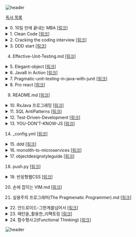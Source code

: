 


![header](https://capsule-render.vercel.app/api?type=wave&color=0:EEFF00,100:a82da8&height=300&section=header&text=Reading_Book&fontSize=90)

[독서 목록](https://www.notion.so/likelen/44c8b34f833541c2b45ebcdf00d39286)




<details>
<summary>0. 10일 만에 끝내는 MBA [<a href="https://github.com/LenKIM/Book/tree/master/10%EC%9D%BC%20%EB%A7%8C%EC%97%90%20%EB%81%9D%EB%82%B4%EB%8A%94%20MBA">링크</a>]</h2>

</summary>
<p>
&emsp;&emsp;▪️ 1일차_마케팅.md [<a href="https://github.com/LenKIM/Book/blob/master/10%EC%9D%BC%20%EB%A7%8C%EC%97%90%20%EB%81%9D%EB%82%B4%EB%8A%94%20MBA/1%EC%9D%BC%EC%B0%A8_%EB%A7%88%EC%BC%80%ED%8C%85.md">링크</a>]


&emsp;&emsp;▪️ 2일차_윤리학.md [<a href="https://github.com/LenKIM/Book/blob/master/10%EC%9D%BC%20%EB%A7%8C%EC%97%90%20%EB%81%9D%EB%82%B4%EB%8A%94%20MBA/2%EC%9D%BC%EC%B0%A8_%EC%9C%A4%EB%A6%AC%ED%95%99.md">링크</a>]


&emsp;&emsp;▪️ 4일차_조직행동론.md [<a href="https://github.com/LenKIM/Book/blob/master/10%EC%9D%BC%20%EB%A7%8C%EC%97%90%20%EB%81%9D%EB%82%B4%EB%8A%94%20MBA/4%EC%9D%BC%EC%B0%A8_%EC%A1%B0%EC%A7%81%ED%96%89%EB%8F%99%EB%A1%A0.md">링크</a>]


&emsp;&emsp;▪️ README.md [<a href="https://github.com/LenKIM/Book/blob/master/10%EC%9D%BC%20%EB%A7%8C%EC%97%90%20%EB%81%9D%EB%82%B4%EB%8A%94%20MBA/README.md">링크</a>]


</p>
</details>



<details>
<summary>1. Clean Code [<a href="https://github.com/LenKIM/Book/tree/master/Clean%20Code">링크</a>]</h2>

</summary>
<p>
&emsp;&emsp;▪️ 01_What_Clean_code_is.md [<a href="https://github.com/LenKIM/Book/blob/master/Clean%20Code/01_What_Clean_code_is.md">링크</a>]


&emsp;&emsp;▪️ 02_Meaningful_name.md [<a href="https://github.com/LenKIM/Book/blob/master/Clean%20Code/02_Meaningful_name.md">링크</a>]


&emsp;&emsp;▪️ 03_Method.md [<a href="https://github.com/LenKIM/Book/blob/master/Clean%20Code/03_Method.md">링크</a>]


&emsp;&emsp;▪️ README.md [<a href="https://github.com/LenKIM/Book/blob/master/Clean%20Code/README.md">링크</a>]


</p>
</details>



<details>
<summary>2. Cracking the coding interview [<a href="https://github.com/LenKIM/Book/tree/master/Cracking%20the%20coding%20interview">링크</a>]</h2>

</summary>
<p>
&emsp;&emsp;▪️ READMD.md [<a href="https://github.com/LenKIM/Book/blob/master/Cracking%20the%20coding%20interview/READMD.md">링크</a>]


&emsp;&emsp;▪️ [자료구조]배열과문자열.md [<a href="https://github.com/LenKIM/Book/blob/master/Cracking%20the%20coding%20interview/[%EC%9E%90%EB%A3%8C%EA%B5%AC%EC%A1%B0]%EB%B0%B0%EC%97%B4%EA%B3%BC%EB%AC%B8%EC%9E%90%EC%97%B4.md">링크</a>]


&emsp;&emsp;▪️ [자료구조]연결리스트.md [<a href="https://github.com/LenKIM/Book/blob/master/Cracking%20the%20coding%20interview/[%EC%9E%90%EB%A3%8C%EA%B5%AC%EC%A1%B0]%EC%97%B0%EA%B2%B0%EB%A6%AC%EC%8A%A4%ED%8A%B8.md">링크</a>]


</p>
</details>



<details>
<summary>3. DDD start [<a href="https://github.com/LenKIM/Book/tree/master/DDD%20start">링크</a>]</h2>

</summary>
<p>
&emsp;&emsp;▪️ [1주차]01-02Chapter.md [<a href="https://github.com/LenKIM/Book/blob/master/DDD%20start/[1%EC%A3%BC%EC%B0%A8]01-02Chapter.md">링크</a>]


</p>
</details>

4. Effective-Unit-Testing.md [<a href="https://github.com/LenKIM/Book/blob/master/Effective-Unit-Testing.md">링크</a>]</h2>





<details>
<summary>5. Elegant-object [<a href="https://github.com/LenKIM/Book/tree/master/Elegant-object">링크</a>]</h2>

</summary>
<p>
&emsp;&emsp;▪️ README.md [<a href="https://github.com/LenKIM/Book/blob/master/Elegant-object/README.md">링크</a>]


&emsp;&emsp;▪️ _00_birth.md [<a href="https://github.com/LenKIM/Book/blob/master/Elegant-object/_00_birth.md">링크</a>]


&emsp;&emsp;▪️ _01_education-1.md [<a href="https://github.com/LenKIM/Book/blob/master/Elegant-object/_01_education-1.md">링크</a>]


&emsp;&emsp;▪️ _02_education-2.md [<a href="https://github.com/LenKIM/Book/blob/master/Elegant-object/_02_education-2.md">링크</a>]


&emsp;&emsp;▪️ _03_employment-1.md [<a href="https://github.com/LenKIM/Book/blob/master/Elegant-object/_03_employment-1.md">링크</a>]


&emsp;&emsp;▪️ _04_employment-2.md [<a href="https://github.com/LenKIM/Book/blob/master/Elegant-object/_04_employment-2.md">링크</a>]


&emsp;&emsp;▪️ _05_retire.md [<a href="https://github.com/LenKIM/Book/blob/master/Elegant-object/_05_retire.md">링크</a>]


</p>
</details>



<details>
<summary>6. Java8 in Action [<a href="https://github.com/LenKIM/Book/tree/master/Java8%20in%20Action">링크</a>]</h2>

</summary>
<p>
&emsp;&emsp;▪️ README.md [<a href="https://github.com/LenKIM/Book/blob/master/Java8%20in%20Action/README.md">링크</a>]


&emsp;&emsp;▪️ ch10-null대신Optional.md [<a href="https://github.com/LenKIM/Book/blob/master/Java8%20in%20Action/ch10-null%EB%8C%80%EC%8B%A0Optional.md">링크</a>]


&emsp;&emsp;▪️ ch12-새로운날짜와시간API.md [<a href="https://github.com/LenKIM/Book/blob/master/Java8%20in%20Action/ch12-%EC%83%88%EB%A1%9C%EC%9A%B4%EB%82%A0%EC%A7%9C%EC%99%80%EC%8B%9C%EA%B0%84API.md">링크</a>]


&emsp;&emsp;▪️ ch3-람다표현식.md [<a href="https://github.com/LenKIM/Book/blob/master/Java8%20in%20Action/ch3-%EB%9E%8C%EB%8B%A4%ED%91%9C%ED%98%84%EC%8B%9D.md">링크</a>]


&emsp;&emsp;▪️ ch4-스트림소개.md [<a href="https://github.com/LenKIM/Book/blob/master/Java8%20in%20Action/ch4-%EC%8A%A4%ED%8A%B8%EB%A6%BC%EC%86%8C%EA%B0%9C.md">링크</a>]


&emsp;&emsp;▪️ ch5-스트림활용.md [<a href="https://github.com/LenKIM/Book/blob/master/Java8%20in%20Action/ch5-%EC%8A%A4%ED%8A%B8%EB%A6%BC%ED%99%9C%EC%9A%A9.md">링크</a>]


&emsp;&emsp;▪️ ch6-스트림으로데이터수집.md [<a href="https://github.com/LenKIM/Book/blob/master/Java8%20in%20Action/ch6-%EC%8A%A4%ED%8A%B8%EB%A6%BC%EC%9C%BC%EB%A1%9C%EB%8D%B0%EC%9D%B4%ED%84%B0%EC%88%98%EC%A7%91.md">링크</a>]


&emsp;&emsp;▪️ ch7-병렬데이터처리와성능.md [<a href="https://github.com/LenKIM/Book/blob/master/Java8%20in%20Action/ch7-%EB%B3%91%EB%A0%AC%EB%8D%B0%EC%9D%B4%ED%84%B0%EC%B2%98%EB%A6%AC%EC%99%80%EC%84%B1%EB%8A%A5.md">링크</a>]


&emsp;&emsp;▪️ ch8-리펙토링테스팅디버깅.md [<a href="https://github.com/LenKIM/Book/blob/master/Java8%20in%20Action/ch8-%EB%A6%AC%ED%8E%99%ED%86%A0%EB%A7%81%ED%85%8C%EC%8A%A4%ED%8C%85%EB%94%94%EB%B2%84%EA%B9%85.md">링크</a>]


&emsp;&emsp;▪️ ch9-디폴트메서드.md [<a href="https://github.com/LenKIM/Book/blob/master/Java8%20in%20Action/ch9-%EB%94%94%ED%8F%B4%ED%8A%B8%EB%A9%94%EC%84%9C%EB%93%9C.md">링크</a>]


</p>
</details>



<details>
<summary>7. Pragmatic-unit-testing-in-java-with-junit [<a href="https://github.com/LenKIM/Book/tree/master/Pragmatic-unit-testing-in-java-with-junit">링크</a>]</h2>

</summary>
<p>
&emsp;&emsp;▪️ .gitignore [<a href="https://github.com/LenKIM/Book/blob/master/Pragmatic-unit-testing-in-java-with-junit/.gitignore">링크</a>]


&emsp;&emsp;▪️ README.md [<a href="https://github.com/LenKIM/Book/blob/master/Pragmatic-unit-testing-in-java-with-junit/README.md">링크</a>]


&emsp;&emsp;▪️ build.gradle [<a href="https://github.com/LenKIM/Book/blob/master/Pragmatic-unit-testing-in-java-with-junit/build.gradle">링크</a>]


&emsp;&emsp;▪️ ch05-FIRST.md [<a href="https://github.com/LenKIM/Book/blob/master/Pragmatic-unit-testing-in-java-with-junit/ch05-FIRST.md">링크</a>]


&emsp;&emsp;▪️ ch06-Right-BICEP.md [<a href="https://github.com/LenKIM/Book/blob/master/Pragmatic-unit-testing-in-java-with-junit/ch06-Right-BICEP.md">링크</a>]


&emsp;&emsp;▪️ gradle [<a href="https://github.com/LenKIM/Book/tree/master/Pragmatic-unit-testing-in-java-with-junit/gradle">링크</a>]


&emsp;&emsp;▪️ gradlew [<a href="https://github.com/LenKIM/Book/blob/master/Pragmatic-unit-testing-in-java-with-junit/gradlew">링크</a>]


&emsp;&emsp;▪️ gradlew.bat [<a href="https://github.com/LenKIM/Book/blob/master/Pragmatic-unit-testing-in-java-with-junit/gradlew.bat">링크</a>]


&emsp;&emsp;▪️ settings.gradle [<a href="https://github.com/LenKIM/Book/blob/master/Pragmatic-unit-testing-in-java-with-junit/settings.gradle">링크</a>]


&emsp;&emsp;▪️ src [<a href="https://github.com/LenKIM/Book/tree/master/Pragmatic-unit-testing-in-java-with-junit/src">링크</a>]


</p>
</details>



<details>
<summary>8. Pro react [<a href="https://github.com/LenKIM/Book/tree/master/Pro%20react">링크</a>]</h2>

</summary>
<p>
&emsp;&emsp;▪️ README.md [<a href="https://github.com/LenKIM/Book/blob/master/Pro%20react/README.md">링크</a>]


&emsp;&emsp;▪️ [1]리액트의정의.md [<a href="https://github.com/LenKIM/Book/blob/master/Pro%20react/[1]%EB%A6%AC%EC%95%A1%ED%8A%B8%EC%9D%98%EC%A0%95%EC%9D%98.md">링크</a>]


&emsp;&emsp;▪️ [2]_시작하기.md [<a href="https://github.com/LenKIM/Book/blob/master/Pro%20react/[2]_%EC%8B%9C%EC%9E%91%ED%95%98%EA%B8%B0.md">링크</a>]


&emsp;&emsp;▪️ [3]DOM_추상화의_내부.md [<a href="https://github.com/LenKIM/Book/blob/master/Pro%20react/[3]DOM_%EC%B6%94%EC%83%81%ED%99%94%EC%9D%98_%EB%82%B4%EB%B6%80.md">링크</a>]


&emsp;&emsp;▪️ [4]컴포넌트를_이용한_애플리케이션_구축.md [<a href="https://github.com/LenKIM/Book/blob/master/Pro%20react/[4]%EC%BB%B4%ED%8F%AC%EB%84%8C%ED%8A%B8%EB%A5%BC_%EC%9D%B4%EC%9A%A9%ED%95%9C_%EC%95%A0%ED%94%8C%EB%A6%AC%EC%BC%80%EC%9D%B4%EC%85%98_%EA%B5%AC%EC%B6%95.md">링크</a>]


&emsp;&emsp;▪️ [5]정교한_상호작용.md [<a href="https://github.com/LenKIM/Book/blob/master/Pro%20react/[5]%EC%A0%95%EA%B5%90%ED%95%9C_%EC%83%81%ED%98%B8%EC%9E%91%EC%9A%A9.md">링크</a>]


&emsp;&emsp;▪️ [6]라우팅.md [<a href="https://github.com/LenKIM/Book/blob/master/Pro%20react/[6]%EB%9D%BC%EC%9A%B0%ED%8C%85.md">링크</a>]


&emsp;&emsp;▪️ [7]플럭스를_이용한_리액트_애플리케이션_설계.md [<a href="https://github.com/LenKIM/Book/blob/master/Pro%20react/[7]%ED%94%8C%EB%9F%AD%EC%8A%A4%EB%A5%BC_%EC%9D%B4%EC%9A%A9%ED%95%9C_%EB%A6%AC%EC%95%A1%ED%8A%B8_%EC%95%A0%ED%94%8C%EB%A6%AC%EC%BC%80%EC%9D%B4%EC%85%98_%EC%84%A4%EA%B3%84.md">링크</a>]


</p>
</details>

9. README.md [<a href="https://github.com/LenKIM/Book/blob/master/README.md">링크</a>]</h2>





<details>
<summary>10. RxJava 프로그래밍 [<a href="https://github.com/LenKIM/Book/tree/master/RxJava%20%ED%94%84%EB%A1%9C%EA%B7%B8%EB%9E%98%EB%B0%8D">링크</a>]</h2>

</summary>
<p>
&emsp;&emsp;▪️ Chapter02.md [<a href="https://github.com/LenKIM/Book/blob/master/RxJava%20%ED%94%84%EB%A1%9C%EA%B7%B8%EB%9E%98%EB%B0%8D/Chapter02.md">링크</a>]


&emsp;&emsp;▪️ Chapter03.md [<a href="https://github.com/LenKIM/Book/blob/master/RxJava%20%ED%94%84%EB%A1%9C%EA%B7%B8%EB%9E%98%EB%B0%8D/Chapter03.md">링크</a>]


&emsp;&emsp;▪️ Chapter04.md [<a href="https://github.com/LenKIM/Book/blob/master/RxJava%20%ED%94%84%EB%A1%9C%EA%B7%B8%EB%9E%98%EB%B0%8D/Chapter04.md">링크</a>]


&emsp;&emsp;▪️ Chapter05.md [<a href="https://github.com/LenKIM/Book/blob/master/RxJava%20%ED%94%84%EB%A1%9C%EA%B7%B8%EB%9E%98%EB%B0%8D/Chapter05.md">링크</a>]


&emsp;&emsp;▪️ Chapter06_RxAndroid.md [<a href="https://github.com/LenKIM/Book/blob/master/RxJava%20%ED%94%84%EB%A1%9C%EA%B7%B8%EB%9E%98%EB%B0%8D/Chapter06_RxAndroid.md">링크</a>]


&emsp;&emsp;▪️ README.md [<a href="https://github.com/LenKIM/Book/blob/master/RxJava%20%ED%94%84%EB%A1%9C%EA%B7%B8%EB%9E%98%EB%B0%8D/README.md">링크</a>]


&emsp;&emsp;▪️ RxAndroidExample [<a href="https://github.com/LenKIM/Book/tree/master/RxJava%20%ED%94%84%EB%A1%9C%EA%B7%B8%EB%9E%98%EB%B0%8D/RxAndroidExample">링크</a>]


&emsp;&emsp;▪️ RxJava 3주차_또치.pdf [<a href="https://github.com/LenKIM/Book/blob/master/RxJava%20%ED%94%84%EB%A1%9C%EA%B7%B8%EB%9E%98%EB%B0%8D/RxJava%203%EC%A3%BC%EC%B0%A8_%EB%98%90%EC%B9%98.pdf">링크</a>]


&emsp;&emsp;▪️ RxJava 4주차_가온.pdf [<a href="https://github.com/LenKIM/Book/blob/master/RxJava%20%ED%94%84%EB%A1%9C%EA%B7%B8%EB%9E%98%EB%B0%8D/RxJava%204%EC%A3%BC%EC%B0%A8_%EA%B0%80%EC%98%A8.pdf">링크</a>]


&emsp;&emsp;▪️ RxJava 6주차_디버깅과 예외처리-compressed.pdf [<a href="https://github.com/LenKIM/Book/blob/master/RxJava%20%ED%94%84%EB%A1%9C%EA%B7%B8%EB%9E%98%EB%B0%8D/RxJava%206%EC%A3%BC%EC%B0%A8_%EB%94%94%EB%B2%84%EA%B9%85%EA%B3%BC%20%EC%98%88%EC%99%B8%EC%B2%98%EB%A6%AC-compressed.pdf">링크</a>]


&emsp;&emsp;▪️ RxJavaStudy [<a href="https://github.com/LenKIM/Book/tree/master/RxJava%20%ED%94%84%EB%A1%9C%EA%B7%B8%EB%9E%98%EB%B0%8D/RxJavaStudy">링크</a>]


&emsp;&emsp;▪️ chapter01.md [<a href="https://github.com/LenKIM/Book/blob/master/RxJava%20%ED%94%84%EB%A1%9C%EA%B7%B8%EB%9E%98%EB%B0%8D/chapter01.md">링크</a>]


</p>
</details>



<details>
<summary>11. SQL AntiPatterns [<a href="https://github.com/LenKIM/Book/tree/master/SQL%20AntiPatterns">링크</a>]</h2>

</summary>
<p>
&emsp;&emsp;▪️ README.md [<a href="https://github.com/LenKIM/Book/blob/master/SQL%20AntiPatterns/README.md">링크</a>]


&emsp;&emsp;▪️ code [<a href="https://github.com/LenKIM/Book/tree/master/SQL%20AntiPatterns/code">링크</a>]


&emsp;&emsp;▪️ setup.sql [<a href="https://github.com/LenKIM/Book/blob/master/SQL%20AntiPatterns/setup.sql">링크</a>]


</p>
</details>



<details>
<summary>12. Test-Driven-Development [<a href="https://github.com/LenKIM/Book/tree/master/Test-Driven-Development">링크</a>]</h2>

</summary>
<p>
&emsp;&emsp;▪️ .gitignore [<a href="https://github.com/LenKIM/Book/blob/master/Test-Driven-Development/.gitignore">링크</a>]


&emsp;&emsp;▪️ Money 객체 만들기.md [<a href="https://github.com/LenKIM/Book/blob/master/Test-Driven-Development/Money%20%EA%B0%9D%EC%B2%B4%20%EB%A7%8C%EB%93%A4%EA%B8%B0.md">링크</a>]


&emsp;&emsp;▪️ README.md [<a href="https://github.com/LenKIM/Book/blob/master/Test-Driven-Development/README.md">링크</a>]


&emsp;&emsp;▪️ build.gradle [<a href="https://github.com/LenKIM/Book/blob/master/Test-Driven-Development/build.gradle">링크</a>]


&emsp;&emsp;▪️ gradle [<a href="https://github.com/LenKIM/Book/tree/master/Test-Driven-Development/gradle">링크</a>]


&emsp;&emsp;▪️ gradlew [<a href="https://github.com/LenKIM/Book/blob/master/Test-Driven-Development/gradlew">링크</a>]


&emsp;&emsp;▪️ gradlew.bat [<a href="https://github.com/LenKIM/Book/blob/master/Test-Driven-Development/gradlew.bat">링크</a>]


&emsp;&emsp;▪️ settings.gradle [<a href="https://github.com/LenKIM/Book/blob/master/Test-Driven-Development/settings.gradle">링크</a>]


&emsp;&emsp;▪️ src [<a href="https://github.com/LenKIM/Book/tree/master/Test-Driven-Development/src">링크</a>]


</p>
</details>



<details>
<summary>13. YOU-DON'T-KNOW-JS [<a href="https://github.com/LenKIM/Book/tree/master/YOU-DON'T-KNOW-JS">링크</a>]</h2>

</summary>
<p>
&emsp;&emsp;▪️ Type-Grammer [<a href="https://github.com/LenKIM/Book/tree/master/YOU-DON'T-KNOW-JS/Type-Grammer">링크</a>]


</p>
</details>

14. _config.yml [<a href="https://github.com/LenKIM/Book/blob/master/_config.yml">링크</a>]</h2>





<details>
<summary>15. ddd [<a href="https://github.com/LenKIM/Book/tree/master/ddd">링크</a>]</h2>

</summary>
<p>
&emsp;&emsp;▪️ INTRO.md [<a href="https://github.com/LenKIM/Book/blob/master/ddd/INTRO.md">링크</a>]


&emsp;&emsp;▪️ README.md [<a href="https://github.com/LenKIM/Book/blob/master/ddd/README.md">링크</a>]


&emsp;&emsp;▪️ _1.지식탐구.md [<a href="https://github.com/LenKIM/Book/blob/master/ddd/_1.%EC%A7%80%EC%8B%9D%ED%83%90%EA%B5%AC.md">링크</a>]


&emsp;&emsp;▪️ _2.의사소통과언어사용.md [<a href="https://github.com/LenKIM/Book/blob/master/ddd/_2.%EC%9D%98%EC%82%AC%EC%86%8C%ED%86%B5%EA%B3%BC%EC%96%B8%EC%96%B4%EC%82%AC%EC%9A%A9.md">링크</a>]


&emsp;&emsp;▪️ _4.도메인의격리.md [<a href="https://github.com/LenKIM/Book/blob/master/ddd/_4.%EB%8F%84%EB%A9%94%EC%9D%B8%EC%9D%98%EA%B2%A9%EB%A6%AC.md">링크</a>]


&emsp;&emsp;▪️ _5.표현되는모델.md [<a href="https://github.com/LenKIM/Book/blob/master/ddd/_5.%ED%91%9C%ED%98%84%EB%90%98%EB%8A%94%EB%AA%A8%EB%8D%B8.md">링크</a>]


&emsp;&emsp;▪️ _6.도메인객체의생명주기.md [<a href="https://github.com/LenKIM/Book/blob/master/ddd/_6.%EB%8F%84%EB%A9%94%EC%9D%B8%EA%B0%9D%EC%B2%B4%EC%9D%98%EC%83%9D%EB%AA%85%EC%A3%BC%EA%B8%B0.md">링크</a>]


</p>
</details>



<details>
<summary>16. monolith-to-microservices [<a href="https://github.com/LenKIM/Book/tree/master/monolith-to-microservices">링크</a>]</h2>

</summary>
<p>
&emsp;&emsp;▪️ 1_microservice.md [<a href="https://github.com/LenKIM/Book/blob/master/monolith-to-microservices/1_microservice.md">링크</a>]


&emsp;&emsp;▪️ 2_결합도와_응집력.md [<a href="https://github.com/LenKIM/Book/blob/master/monolith-to-microservices/2_%EA%B2%B0%ED%95%A9%EB%8F%84%EC%99%80_%EC%9D%91%EC%A7%91%EB%A0%A5.md">링크</a>]


&emsp;&emsp;▪️ 3.1_마이그레이션_패턴_교살자_무화과-작성중.md [<a href="https://github.com/LenKIM/Book/blob/master/monolith-to-microservices/3.1_%EB%A7%88%EC%9D%B4%EA%B7%B8%EB%A0%88%EC%9D%B4%EC%85%98_%ED%8C%A8%ED%84%B4_%EA%B5%90%EC%82%B4%EC%9E%90_%EB%AC%B4%ED%99%94%EA%B3%BC-%EC%9E%91%EC%84%B1%EC%A4%91.md">링크</a>]


&emsp;&emsp;▪️ 3_모놀리스를_그대로_둘_것인가?_바꿀_것인가?.md [<a href="https://github.com/LenKIM/Book/blob/master/monolith-to-microservices/3_%EB%AA%A8%EB%86%80%EB%A6%AC%EC%8A%A4%EB%A5%BC_%EA%B7%B8%EB%8C%80%EB%A1%9C_%EB%91%98_%EA%B2%83%EC%9D%B8%EA%B0%80%3F_%EB%B0%94%EA%BF%80_%EA%B2%83%EC%9D%B8%EA%B0%80%3F.md">링크</a>]


</p>
</details>



<details>
<summary>17. objectdesignstyleguide [<a href="https://github.com/LenKIM/Book/tree/master/objectdesignstyleguide">링크</a>]</h2>

</summary>
<p>
&emsp;&emsp;▪️ .gitignore [<a href="https://github.com/LenKIM/Book/blob/master/objectdesignstyleguide/.gitignore">링크</a>]


&emsp;&emsp;▪️ README.md [<a href="https://github.com/LenKIM/Book/blob/master/objectdesignstyleguide/README.md">링크</a>]


&emsp;&emsp;▪️ build.gradle [<a href="https://github.com/LenKIM/Book/blob/master/objectdesignstyleguide/build.gradle">링크</a>]


&emsp;&emsp;▪️ docs [<a href="https://github.com/LenKIM/Book/tree/master/objectdesignstyleguide/docs">링크</a>]


&emsp;&emsp;▪️ gradle [<a href="https://github.com/LenKIM/Book/tree/master/objectdesignstyleguide/gradle">링크</a>]


&emsp;&emsp;▪️ gradlew [<a href="https://github.com/LenKIM/Book/blob/master/objectdesignstyleguide/gradlew">링크</a>]


&emsp;&emsp;▪️ gradlew.bat [<a href="https://github.com/LenKIM/Book/blob/master/objectdesignstyleguide/gradlew.bat">링크</a>]


&emsp;&emsp;▪️ settings.gradle [<a href="https://github.com/LenKIM/Book/blob/master/objectdesignstyleguide/settings.gradle">링크</a>]


</p>
</details>

18. push.py [<a href="https://github.com/LenKIM/Book/blob/master/push.py">링크</a>]</h2>





<details>
<summary>19. 반응형웹CSS [<a href="https://github.com/LenKIM/Book/tree/master/%EB%B0%98%EC%9D%91%ED%98%95%EC%9B%B9CSS">링크</a>]</h2>

</summary>
<p>
&emsp;&emsp;▪️ 1장.가변그리드.pdf [<a href="https://github.com/LenKIM/Book/blob/master/%EB%B0%98%EC%9D%91%ED%98%95%EC%9B%B9CSS/1%EC%9E%A5.%EA%B0%80%EB%B3%80%EA%B7%B8%EB%A6%AC%EB%93%9C.pdf">링크</a>]


&emsp;&emsp;▪️ 3장.미디어쿼리와포트.pdf [<a href="https://github.com/LenKIM/Book/blob/master/%EB%B0%98%EC%9D%91%ED%98%95%EC%9B%B9CSS/3%EC%9E%A5.%EB%AF%B8%EB%94%94%EC%96%B4%EC%BF%BC%EB%A6%AC%EC%99%80%ED%8F%AC%ED%8A%B8.pdf">링크</a>]


&emsp;&emsp;▪️ 4장.플렉서블박스.pdf [<a href="https://github.com/LenKIM/Book/blob/master/%EB%B0%98%EC%9D%91%ED%98%95%EC%9B%B9CSS/4%EC%9E%A5.%ED%94%8C%EB%A0%89%EC%84%9C%EB%B8%94%EB%B0%95%EC%8A%A4.pdf">링크</a>]


&emsp;&emsp;▪️ 반응형웹개요.pdf [<a href="https://github.com/LenKIM/Book/blob/master/%EB%B0%98%EC%9D%91%ED%98%95%EC%9B%B9CSS/%EB%B0%98%EC%9D%91%ED%98%95%EC%9B%B9%EA%B0%9C%EC%9A%94.pdf">링크</a>]


</p>
</details>

20. 손에 잡히는 VIM.md [<a href="https://github.com/LenKIM/Book/blob/master/%EC%86%90%EC%97%90%20%EC%9E%A1%ED%9E%88%EB%8A%94%20VIM.md">링크</a>]</h2>



21. 실용주의 프로그래머(The Pragmenatic Programmer).md [<a href="https://github.com/LenKIM/Book/blob/master/%EC%8B%A4%EC%9A%A9%EC%A3%BC%EC%9D%98%20%ED%94%84%EB%A1%9C%EA%B7%B8%EB%9E%98%EB%A8%B8(The%20Pragmenatic%20Programmer).md">링크</a>]</h2>





<details>
<summary>22. 안드로이드-그한계를넘어서 [<a href="https://github.com/LenKIM/Book/tree/master/%EC%95%88%EB%93%9C%EB%A1%9C%EC%9D%B4%EB%93%9C-%EA%B7%B8%ED%95%9C%EA%B3%84%EB%A5%BC%EB%84%98%EC%96%B4%EC%84%9C">링크</a>]</h2>

</summary>
<p>
&emsp;&emsp;▪️ 18장.원격기기와_통신.md [<a href="https://github.com/LenKIM/Book/blob/master/%EC%95%88%EB%93%9C%EB%A1%9C%EC%9D%B4%EB%93%9C-%EA%B7%B8%ED%95%9C%EA%B3%84%EB%A5%BC%EB%84%98%EC%96%B4%EC%84%9C/18%EC%9E%A5.%EC%9B%90%EA%B2%A9%EA%B8%B0%EA%B8%B0%EC%99%80_%ED%86%B5%EC%8B%A0.md">링크</a>]


&emsp;&emsp;▪️ 2.안드로이드를_위한_효과적인_자바_코드.md [<a href="https://github.com/LenKIM/Book/blob/master/%EC%95%88%EB%93%9C%EB%A1%9C%EC%9D%B4%EB%93%9C-%EA%B7%B8%ED%95%9C%EA%B3%84%EB%A5%BC%EB%84%98%EC%96%B4%EC%84%9C/2.%EC%95%88%EB%93%9C%EB%A1%9C%EC%9D%B4%EB%93%9C%EB%A5%BC_%EC%9C%84%ED%95%9C_%ED%9A%A8%EA%B3%BC%EC%A0%81%EC%9D%B8_%EC%9E%90%EB%B0%94_%EC%BD%94%EB%93%9C.md">링크</a>]


&emsp;&emsp;▪️ 2_week.md [<a href="https://github.com/LenKIM/Book/blob/master/%EC%95%88%EB%93%9C%EB%A1%9C%EC%9D%B4%EB%93%9C-%EA%B7%B8%ED%95%9C%EA%B3%84%EB%A5%BC%EB%84%98%EC%96%B4%EC%84%9C/2_week.md">링크</a>]


&emsp;&emsp;▪️ 3장_컴포넌트,매니페스트,리소스.md [<a href="https://github.com/LenKIM/Book/blob/master/%EC%95%88%EB%93%9C%EB%A1%9C%EC%9D%B4%EB%93%9C-%EA%B7%B8%ED%95%9C%EA%B3%84%EB%A5%BC%EB%84%98%EC%96%B4%EC%84%9C/3%EC%9E%A5_%EC%BB%B4%ED%8F%AC%EB%84%8C%ED%8A%B8,%EB%A7%A4%EB%8B%88%ED%8E%98%EC%8A%A4%ED%8A%B8,%EB%A6%AC%EC%86%8C%EC%8A%A4.md">링크</a>]


&emsp;&emsp;▪️ 4장_안드로이드_사용자_경험_및_인터페이스_디자인.md [<a href="https://github.com/LenKIM/Book/blob/master/%EC%95%88%EB%93%9C%EB%A1%9C%EC%9D%B4%EB%93%9C-%EA%B7%B8%ED%95%9C%EA%B3%84%EB%A5%BC%EB%84%98%EC%96%B4%EC%84%9C/4%EC%9E%A5_%EC%95%88%EB%93%9C%EB%A1%9C%EC%9D%B4%EB%93%9C_%EC%82%AC%EC%9A%A9%EC%9E%90_%EA%B2%BD%ED%97%98_%EB%B0%8F_%EC%9D%B8%ED%84%B0%ED%8E%98%EC%9D%B4%EC%8A%A4_%EB%94%94%EC%9E%90%EC%9D%B8.md">링크</a>]


&emsp;&emsp;▪️ 5장_안드로이드_사용자_인터페이스_작업.md [<a href="https://github.com/LenKIM/Book/blob/master/%EC%95%88%EB%93%9C%EB%A1%9C%EC%9D%B4%EB%93%9C-%EA%B7%B8%ED%95%9C%EA%B3%84%EB%A5%BC%EB%84%98%EC%96%B4%EC%84%9C/5%EC%9E%A5_%EC%95%88%EB%93%9C%EB%A1%9C%EC%9D%B4%EB%93%9C_%EC%82%AC%EC%9A%A9%EC%9E%90_%EC%9D%B8%ED%84%B0%ED%8E%98%EC%9D%B4%EC%8A%A4_%EC%9E%91%EC%97%85.md">링크</a>]


&emsp;&emsp;▪️ 6장_서비스_및_백그라운드_작업.md [<a href="https://github.com/LenKIM/Book/blob/master/%EC%95%88%EB%93%9C%EB%A1%9C%EC%9D%B4%EB%93%9C-%EA%B7%B8%ED%95%9C%EA%B3%84%EB%A5%BC%EB%84%98%EC%96%B4%EC%84%9C/6%EC%9E%A5_%EC%84%9C%EB%B9%84%EC%8A%A4_%EB%B0%8F_%EB%B0%B1%EA%B7%B8%EB%9D%BC%EC%9A%B4%EB%93%9C_%EC%9E%91%EC%97%85.md">링크</a>]


&emsp;&emsp;▪️ 7장_안드로이드IPC.md [<a href="https://github.com/LenKIM/Book/blob/master/%EC%95%88%EB%93%9C%EB%A1%9C%EC%9D%B4%EB%93%9C-%EA%B7%B8%ED%95%9C%EA%B3%84%EB%A5%BC%EB%84%98%EC%96%B4%EC%84%9C/7%EC%9E%A5_%EC%95%88%EB%93%9C%EB%A1%9C%EC%9D%B4%EB%93%9CIPC.md">링크</a>]


&emsp;&emsp;▪️ 8장_브로드캐스트리시버.md [<a href="https://github.com/LenKIM/Book/blob/master/%EC%95%88%EB%93%9C%EB%A1%9C%EC%9D%B4%EB%93%9C-%EA%B7%B8%ED%95%9C%EA%B3%84%EB%A5%BC%EB%84%98%EC%96%B4%EC%84%9C/8%EC%9E%A5_%EB%B8%8C%EB%A1%9C%EB%93%9C%EC%BA%90%EC%8A%A4%ED%8A%B8%EB%A6%AC%EC%8B%9C%EB%B2%84.md">링크</a>]


&emsp;&emsp;▪️ 9장_데이터_저장_및_직렬화.md [<a href="https://github.com/LenKIM/Book/blob/master/%EC%95%88%EB%93%9C%EB%A1%9C%EC%9D%B4%EB%93%9C-%EA%B7%B8%ED%95%9C%EA%B3%84%EB%A5%BC%EB%84%98%EC%96%B4%EC%84%9C/9%EC%9E%A5_%EB%8D%B0%EC%9D%B4%ED%84%B0_%EC%A0%80%EC%9E%A5_%EB%B0%8F_%EC%A7%81%EB%A0%AC%ED%99%94.md">링크</a>]


&emsp;&emsp;▪️ README.md [<a href="https://github.com/LenKIM/Book/blob/master/%EC%95%88%EB%93%9C%EB%A1%9C%EC%9D%B4%EB%93%9C-%EA%B7%B8%ED%95%9C%EA%B3%84%EB%A5%BC%EB%84%98%EC%96%B4%EC%84%9C/README.md">링크</a>]


&emsp;&emsp;▪️ 안드로이드테스트개요.md [<a href="https://github.com/LenKIM/Book/blob/master/%EC%95%88%EB%93%9C%EB%A1%9C%EC%9D%B4%EB%93%9C-%EA%B7%B8%ED%95%9C%EA%B3%84%EB%A5%BC%EB%84%98%EC%96%B4%EC%84%9C/%EC%95%88%EB%93%9C%EB%A1%9C%EC%9D%B4%EB%93%9C%ED%85%8C%EC%8A%A4%ED%8A%B8%EA%B0%9C%EC%9A%94.md">링크</a>]


</p>
</details>



<details>
<summary>23. 패턴을_활용한_리팩토링 [<a href="https://github.com/LenKIM/Book/tree/master/%ED%8C%A8%ED%84%B4%EC%9D%84_%ED%99%9C%EC%9A%A9%ED%95%9C_%EB%A6%AC%ED%8C%A9%ED%86%A0%EB%A7%81">링크</a>]</h2>

</summary>
<p>
&emsp;&emsp;▪️ 04장_코드_속에_냄새.md [<a href="https://github.com/LenKIM/Book/blob/master/%ED%8C%A8%ED%84%B4%EC%9D%84_%ED%99%9C%EC%9A%A9%ED%95%9C_%EB%A6%AC%ED%8C%A9%ED%86%A0%EB%A7%81/04%EC%9E%A5_%EC%BD%94%EB%93%9C_%EC%86%8D%EC%97%90_%EB%83%84%EC%83%88.md">링크</a>]


&emsp;&emsp;▪️ README.md [<a href="https://github.com/LenKIM/Book/blob/master/%ED%8C%A8%ED%84%B4%EC%9D%84_%ED%99%9C%EC%9A%A9%ED%95%9C_%EB%A6%AC%ED%8C%A9%ED%86%A0%EB%A7%81/README.md">링크</a>]


</p>
</details>



<details>
<summary>24. 함수형사고(Functional Thinking) [<a href="https://github.com/LenKIM/Book/tree/master/%ED%95%A8%EC%88%98%ED%98%95%EC%82%AC%EA%B3%A0(Functional%20Thinking)">링크</a>]</h2>

</summary>
<p>
&emsp;&emsp;▪️ FP_Book_Source [<a href="https://github.com/LenKIM/Book/tree/master/%ED%95%A8%EC%88%98%ED%98%95%EC%82%AC%EA%B3%A0(Functional%20Thinking)/FP_Book_Source">링크</a>]


&emsp;&emsp;▪️ Index.md [<a href="https://github.com/LenKIM/Book/blob/master/%ED%95%A8%EC%88%98%ED%98%95%EC%82%AC%EA%B3%A0(Functional%20Thinking)/Index.md">링크</a>]


&emsp;&emsp;▪️ [1]왜.md [<a href="https://github.com/LenKIM/Book/blob/master/%ED%95%A8%EC%88%98%ED%98%95%EC%82%AC%EA%B3%A0(Functional%20Thinking)/[1]%EC%99%9C.md">링크</a>]


&emsp;&emsp;▪️ [2]전환.md [<a href="https://github.com/LenKIM/Book/blob/master/%ED%95%A8%EC%88%98%ED%98%95%EC%82%AC%EA%B3%A0(Functional%20Thinking)/[2]%EC%A0%84%ED%99%98.md">링크</a>]


&emsp;&emsp;▪️ [3]양도하라.md [<a href="https://github.com/LenKIM/Book/blob/master/%ED%95%A8%EC%88%98%ED%98%95%EC%82%AC%EA%B3%A0(Functional%20Thinking)/[3]%EC%96%91%EB%8F%84%ED%95%98%EB%9D%BC.md">링크</a>]


&emsp;&emsp;▪️ [4]열심히보다는_현명하게.md [<a href="https://github.com/LenKIM/Book/blob/master/%ED%95%A8%EC%88%98%ED%98%95%EC%82%AC%EA%B3%A0(Functional%20Thinking)/[4]%EC%97%B4%EC%8B%AC%ED%9E%88%EB%B3%B4%EB%8B%A4%EB%8A%94_%ED%98%84%EB%AA%85%ED%95%98%EA%B2%8C.md">링크</a>]


&emsp;&emsp;▪️ [5]진화하라.md [<a href="https://github.com/LenKIM/Book/blob/master/%ED%95%A8%EC%88%98%ED%98%95%EC%82%AC%EA%B3%A0(Functional%20Thinking)/[5]%EC%A7%84%ED%99%94%ED%95%98%EB%9D%BC.md">링크</a>]


&emsp;&emsp;▪️ [6]전진하라.md [<a href="https://github.com/LenKIM/Book/blob/master/%ED%95%A8%EC%88%98%ED%98%95%EC%82%AC%EA%B3%A0(Functional%20Thinking)/[6]%EC%A0%84%EC%A7%84%ED%95%98%EB%9D%BC.md">링크</a>]


</p>
</details>

![header](https://capsule-render.vercel.app/api?type=wave&color=0:EEFF00,100:a82da8&height=300&section=footer&fontSize=90)